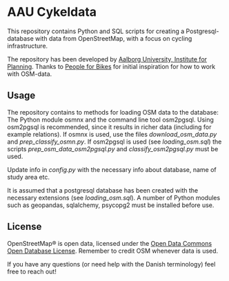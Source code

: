 # AAU Cykeldata

This repository contains Python and SQL scripts for creating a Postgresql-database with data from OpenStreetMap, with a focus on cycling infrastructure.

The repository has been developed by [Aalborg University, Institute for Planning](https://www.plan.aau.dk/).
Thanks to [People for Bikes](https://peopleforbikes.org/) for initial inspiration for how to work with OSM-data.

## Usage
The repository contains to methods for loading OSM data to the database: The Python module osmnx and the command line tool osm2pgsql.
Using osm2pgsql is recommended, since it results in richer data (including for example relations).
If osmnx is used, use the files *download_osm_data.py* and *prep_classify_osmn.py*. 
If osm2pgsql is used (see *loading_osm.sql*) the scripts *prep_osm_data_osm2pgsql.py* and *classify_osm2pgsql.py* must be used.

Update info in *config.py* with the necessary info about database, name of study area etc.

It is assumed that a postgresql database has been created with the necessary extensions (see *loading_osm.sql*).
A number of Python modules such as geopandas, sqlalchemy, psycopg2 must be installed before use.


## License
OpenStreetMap® is open data, licensed under the [Open Data Commons Open Database License](https://www.openstreetmap.org/copyright).
Remember to credit OSM whenever data is used.


If you have any questions (or need help with the Danish terminology) feel free to reach out!





